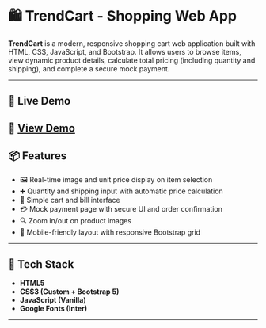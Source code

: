 # 🛍️ TrendCart - Shopping Web App

**TrendCart** is a modern, responsive shopping cart web application built with HTML, CSS, JavaScript, and Bootstrap. It allows users to browse items, view dynamic product details, calculate total pricing (including quantity and shipping), and complete a secure mock payment.

---

## 🚀 Live Demo

🔗 [View Demo]( https://shwetavkanade.github.io/Shopping-App/)  
---

## 📦 Features

- 🖼️ Real-time image and unit price display on item selection
- ➕ Quantity and shipping input with automatic price calculation
- 🛒 Simple cart and bill interface
- 💳 Mock payment page with secure UI and order confirmation
- 🔍 Zoom in/out on product images
- 📱 Mobile-friendly layout with responsive Bootstrap grid

---

## 🧰 Tech Stack

- **HTML5**
- **CSS3 (Custom + Bootstrap 5)**
- **JavaScript (Vanilla)**
- **Google Fonts (Inter)**

---


